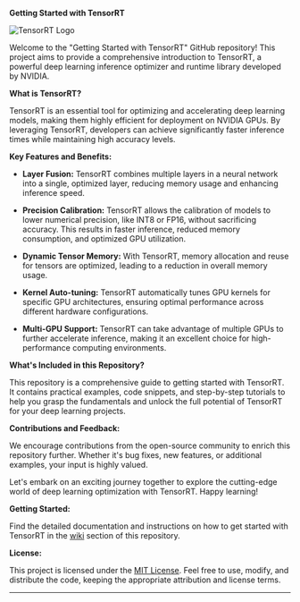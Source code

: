 **Getting Started with TensorRT**

![TensorRT Logo](https://developer-blogs.nvidia.com/wp-content/uploads/2020/04/tensorrt-logo.png)

Welcome to the "Getting Started with TensorRT" GitHub repository! This project aims to provide a comprehensive introduction to TensorRT, a powerful deep learning inference optimizer and runtime library developed by NVIDIA.

**What is TensorRT?**

TensorRT is an essential tool for optimizing and accelerating deep learning models, making them highly efficient for deployment on NVIDIA GPUs. By leveraging TensorRT, developers can achieve significantly faster inference times while maintaining high accuracy levels.

**Key Features and Benefits:**

- **Layer Fusion:** TensorRT combines multiple layers in a neural network into a single, optimized layer, reducing memory usage and enhancing inference speed.

- **Precision Calibration:** TensorRT allows the calibration of models to lower numerical precision, like INT8 or FP16, without sacrificing accuracy. This results in faster inference, reduced memory consumption, and optimized GPU utilization.

- **Dynamic Tensor Memory:** With TensorRT, memory allocation and reuse for tensors are optimized, leading to a reduction in overall memory usage.

- **Kernel Auto-tuning:** TensorRT automatically tunes GPU kernels for specific GPU architectures, ensuring optimal performance across different hardware configurations.

- **Multi-GPU Support:** TensorRT can take advantage of multiple GPUs to further accelerate inference, making it an excellent choice for high-performance computing environments.

**What's Included in this Repository?**

This repository is a comprehensive guide to getting started with TensorRT. It contains practical examples, code snippets, and step-by-step tutorials to help you grasp the fundamentals and unlock the full potential of TensorRT for your deep learning projects.

**Contributions and Feedback:**

We encourage contributions from the open-source community to enrich this repository further. Whether it's bug fixes, new features, or additional examples, your input is highly valued.

Let's embark on an exciting journey together to explore the cutting-edge world of deep learning optimization with TensorRT. Happy learning!

**Getting Started:**

Find the detailed documentation and instructions on how to get started with TensorRT in the [wiki](https://github.com/nawinrajkumar/getting-started-with-tensorrt/wiki) section of this repository.

**License:**

This project is licensed under the [MIT License](https://github.com/nawinrajkumar/getting-started-with-tensorrt/blob/main/LICENSE). Feel free to use, modify, and distribute the code, keeping the appropriate attribution and license terms.

---
